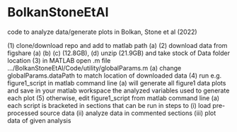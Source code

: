 # BolkanStoneEtAl
 code to analyze data/generate plots in Bolkan, Stone et al (2022)

(1) clone/download repo and add to matlab path
	(a) 
(2) download data from figshare 
	(a) 
	(b) 
	(c) (12.8GB), 
	(d) unzip (21.9GB) and take stock of Data folder location 
(3) in MATLAB open .m file .../BolkanStoneEtAl/Code/utility/globalParams.m
	(a) change globalParams.dataPath to match location of downloaded data
(4) run e.g. figure1_script in matlab command line 
	(a) will generate all figure1 data plots and save in your matlab workspace the analyzed variables used to generate each plot
(5) otherwise, edit figure1_script from matlab command line
	(a) each script is bracketed in sections that can be run in steps to
		(i)   load pre-processed source data
		(ii)  analyze data in commented sections
		(iii) plot data of given analysis

